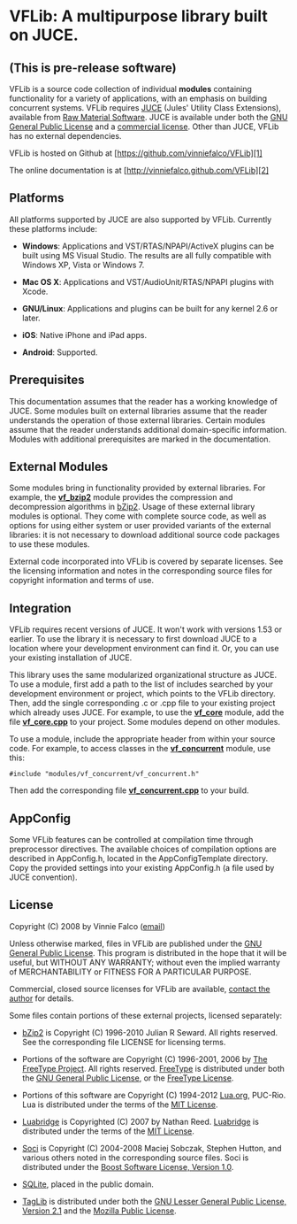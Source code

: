 # VFLib: A multipurpose library built on JUCE.

## (This is pre-release software)

VFLib is a source code collection of individual **modules** containing
functionality for a variety of applications, with an emphasis on building
concurrent systems. VFLib requires [JUCE][3] (Jules' Utility Class
Extensions), available from [Raw Material Software][4]. JUCE is available
under both the [GNU General Public License][5] and a [commercial license][6].
Other than JUCE, VFLib has no external dependencies.

VFLib is hosted on Github at [https://github.com/vinniefalco/VFLib][1]

The online documentation is at [http://vinniefalco.github.com/VFLib][2]

## Platforms

All platforms supported by JUCE are also supported by VFLib. Currently these
platforms include:

- **Windows**: Applications and VST/RTAS/NPAPI/ActiveX plugins can be built 
using MS Visual Studio. The results are all fully compatible with Windows
XP, Vista or Windows 7.

- **Mac OS X**: Applications and VST/AudioUnit/RTAS/NPAPI plugins with Xcode.

- **GNU/Linux**: Applications and plugins can be built for any kernel 2.6 or
later.

- **iOS**: Native iPhone and iPad apps.

- **Android**: Supported.

## Prerequisites

This documentation assumes that the reader has a working knowledge of JUCE.
Some modules built on external libraries assume that the reader understands
the operation of those external libraries. Certain modules assume that the
reader understands additional domain-specific information. Modules with
additional prerequisites are marked in the documentation.

## External Modules

Some modules bring in functionality provided by external libraries. For
example, the **[vf_bzip2][vf_bzip2]** module provides the compression and decompression
algorithms in [bZip2][7]. Usage of these external library modules is optional.
They come with complete source code, as well as options for using either
system or user provided variants of the external libraries: it is not
necessary to download additional source code packages to use these modules.

External code incorporated into VFLib is covered by separate licenses. See
the licensing information and notes in the corresponding source files for
copyright information and terms of use.

## Integration

VFLib requires recent versions of JUCE. It won't work with versions 1.53 or
earlier. To use the library it is necessary to first download JUCE to a
location where your development environment can find it. Or, you can use your
existing installation of JUCE.

This library uses the same modularized organizational structure as JUCE. To
use a module, first add a path to the list of includes searched by your
development environment or project, which points to the VFLib directory. Then,
add the single corresponding .c or .cpp file to your existing project which
already uses JUCE. For example, to use the **[vf_core][vf_core]** module, add the file
**[vf_core.cpp][vf_core.cpp]** to your project. Some modules depend on other
modules.

To use a module, include the appropriate header from within your source code.
For example, to access classes in the **[vf_concurrent][vf_concurrent]** module,
use this:

    #include "modules/vf_concurrent/vf_concurrent.h"

Then add the corresponding file **[vf_concurrent.cpp][vf_concurrent.cpp]** to
your build.

## AppConfig

Some VFLib features can be controlled at compilation time through
preprocessor directives. The available choices of compilation options are
described in AppConfig.h, located in the AppConfigTemplate directory. Copy
the provided settings into your existing AppConfig.h (a file used by JUCE
convention).

## License

Copyright (C) 2008 by Vinnie Falco ([email][0])

Unless otherwise marked, files in VFLib are published under the [GNU General
Public License][5].  This program is distributed in the hope that it will be
useful, but WITHOUT ANY WARRANTY; without even the implied warranty of
MERCHANTABILITY or FITNESS FOR A PARTICULAR PURPOSE.

Commercial, closed source licenses for VFLib are available, [contact the
author][0] for details.

Some files contain portions of these external projects, licensed separately:

- [bZip2][7] is Copyright (C) 1996-2010 Julian R Seward. All rights
reserved. See the corresponding file LICENSE for licensing terms.

- Portions of the software are Copyright (C) 1996-2001, 2006 by [The FreeType
Project][8]. All rights reserved. [FreeType][8] is distributed
under both the [GNU General Public License][5], or the
[FreeType License][9].

- Portions of this software are Copyright (C) 1994-2012 [Lua.org][10], PUC-Rio.
Lua is distributed under the terms of the [MIT License][11].

- [Luabridge][12] is Copyrighted (C) 2007 by Nathan Reed. [Luabridge][12] is
distributed under the terms of the [MIT License][11].

- [Soci][13] is Copyright (C) 2004-2008 Maciej Sobczak, Stephen Hutton, and
various others noted in the corresponding source files. Soci is distributed
under the [Boost Software License, Version 1.0][14].

- [SQLite][15], placed in the public domain.

- [TagLib][16] is distributed under both the [GNU Lesser General Public License,
Version 2.1][17] and the [Mozilla Public License][18].

[0]: mailto:vinnie.falco@gmail.com "Vinnie Falco (Email)"
[1]: https://github.com/vinniefalco/VFLib "VFLib Project"
[2]: http://vinniefalco.github.com/VFLib/ "VFLib Documentation"
[3]: http://rawmaterialsoftware.com/juce.php "JUCE"
[4]: http://rawmaterialsoftware.com/ "Raw Material Software"
[5]: http://www.gnu.org/licenses/gpl-2.0.html "GNU General Public License, version 2"
[6]: http://rawmaterialsoftware.com/jucelicense.php "JUCE Licenses"
[7]: http://www.bzip.org/ "bZip2: Home"
[8]: http://freetype.org/ "The FreeType Project"
[9]: http://www.freetype.org/FTL.TXT "The FreeType Project License"
[10]: http://www.lua.org/ "The Programming Language Lua"
[11]: http://www.opensource.org/licenses/mit-license.html "The MIT License"
[12]: https://github.com/vinniefalco/LuaBridge
[13]: http://soci.sourceforge.net/ "SOCI"
[14]: http://www.boost.org/LICENSE_1_0.txt "Boost Software License, Version 1.0"
[15]: http://sqlite.org/ "SQLite Home Page"
[16]: http://developer.kde.org/~wheeler/taglib.html "TagLib"
[17]: http://www.gnu.org/licenses/lgpl-2.1.html "Gnu Lesser General Public License, version 2.1"
[18]: http://www.mozilla.org/MPL/1.1/ "Mozilla Public License"

[vf_bzip2]:          http://vinniefalco.github.com/VFLib/group__vf__bzip2.html "bZip2"
[vf_core]:           http://vinniefalco.github.com/VFLib/group__vf__core.html "vf_core"
[vf_concurrent]:     http://vinniefalco.github.com/VFLib/group__vf__concurrent.html "vf_concurrent"
[vf_core.cpp]:       http://vinniefalco.github.com/VFLib/vf__core_8cpp.html "vf_core.cpp"
[vf_concurrent.cpp]: http://vinniefalco.github.com/VFLib/vf__concurrent_8cpp.html "vf_concurrent.cpp"
